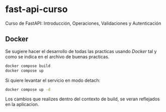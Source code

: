 # fast-api-curso
Curso de FastAPI: Introducción, Operaciones, Validaciones y Autenticación

## Docker

Se sugiere hacer el desarrollo de todas las practicas usando *Docker* tal y como se indica en el archivo de buenas practicas.

```sh
docker compose build
docker compose up
```
Si quiere levantar el servicio en modo detach:
```sh
docker compose up -d
```

Los cambios que realizes dentro del contexto de build, se veran reflejados en la aplicacion. 
